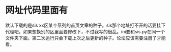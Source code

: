 # 网址代码里面有
默认下载的是sis xx区某个系列的首页文章的种子。sis那个地址打不开的话要挂下代理吧，如果想换别的区里面要修改下，不过我写的很乱。ini要和sis.py在同一个文件夹下面。第二次运行只会下载上次之后更新的种子。论坛应该需要注册了才能看。
